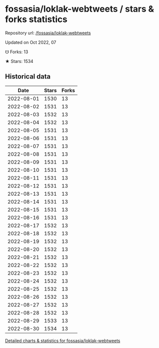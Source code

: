# fossasia/loklak-webtweets / stars & forks statistics

Repository url: [/fossasia/loklak-webtweets](https://github.com/fossasia/loklak-webtweets)

Updated on Oct 2022, 07

☋ Forks: 13

★ Stars: 1534

## Historical data
| Date | Stars | Forks |
|------|-------|-------|
| 2022-08-01 | 1530 | 13 | 
| 2022-08-02 | 1531 | 13 | 
| 2022-08-03 | 1532 | 13 | 
| 2022-08-04 | 1532 | 13 | 
| 2022-08-05 | 1531 | 13 | 
| 2022-08-06 | 1531 | 13 | 
| 2022-08-07 | 1531 | 13 | 
| 2022-08-08 | 1531 | 13 | 
| 2022-08-09 | 1531 | 13 | 
| 2022-08-10 | 1531 | 13 | 
| 2022-08-11 | 1531 | 13 | 
| 2022-08-12 | 1531 | 13 | 
| 2022-08-13 | 1531 | 13 | 
| 2022-08-14 | 1531 | 13 | 
| 2022-08-15 | 1531 | 13 | 
| 2022-08-16 | 1531 | 13 | 
| 2022-08-17 | 1532 | 13 | 
| 2022-08-18 | 1532 | 13 | 
| 2022-08-19 | 1532 | 13 | 
| 2022-08-20 | 1532 | 13 | 
| 2022-08-21 | 1532 | 13 | 
| 2022-08-22 | 1532 | 13 | 
| 2022-08-23 | 1532 | 13 | 
| 2022-08-24 | 1532 | 13 | 
| 2022-08-25 | 1532 | 13 | 
| 2022-08-26 | 1532 | 13 | 
| 2022-08-27 | 1532 | 13 | 
| 2022-08-28 | 1532 | 13 | 
| 2022-08-29 | 1533 | 13 | 
| 2022-08-30 | 1534 | 13 | 


[Detailed charts & statistics for fossasia/loklak-webtweets](https://reviewgithub.com/rep/fossasia/loklak-webtweets)
